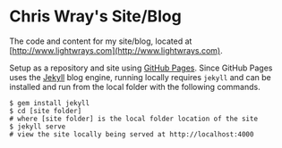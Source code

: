 # Chris Wray's Site/Blog

The code and content for my site/blog, located at [http://www.lightwrays.com](http://www.lightwrays.com).

Setup as a repository and site using [GitHub Pages](https://pages.github.com/).  Since GitHub Pages uses the [Jekyll](http://jekyllrb.com) blog engine, running locally requires `jekyll` and can be installed and run from the local folder with the following commands.

    $ gem install jekyll
    $ cd [site folder]
	# where [site folder] is the local folder location of the site
    $ jekyll serve
    # view the site locally being served at http://localhost:4000
